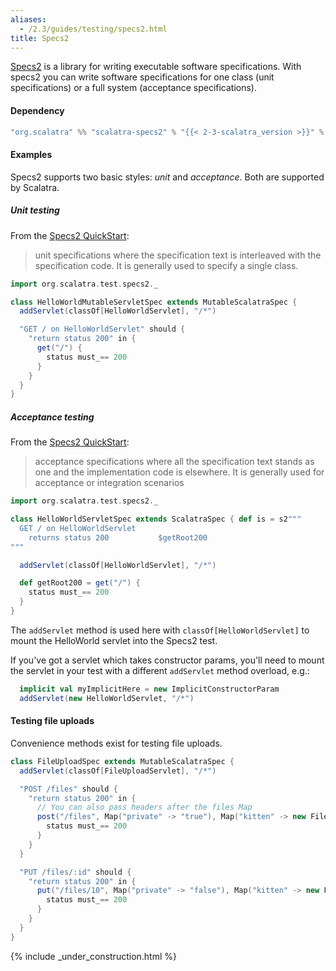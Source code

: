 ```yaml
---
aliases:
  - /2.3/guides/testing/specs2.html
title: Specs2
---
```


[Specs2](http://etorreborre.github.com/specs2/) is a library for writing
executable software specifications. With specs2 you can write software
specifications for one class (unit specifications) or a full system
(acceptance specifications).

#### Dependency

```scala
"org.scalatra" %% "scalatra-specs2" % "{{< 2-3-scalatra_version >}}" % "test"
```

#### Examples

Specs2 supports two basic styles: *unit* and *acceptance*.
Both are supported by Scalatra.

##### Unit testing

From the [Specs2 QuickStart][Quickstart]:

> unit specifications where the specification text is interleaved with the
> specification code. It is generally used to specify a single class.


```scala
import org.scalatra.test.specs2._

class HelloWorldMutableServletSpec extends MutableScalatraSpec {
  addServlet(classOf[HelloWorldServlet], "/*")

  "GET / on HelloWorldServlet" should {
    "return status 200" in {
      get("/") {
        status must_== 200
      }
    }
  }
}
```

##### Acceptance testing

From the [Specs2 QuickStart][Quickstart]:

> acceptance specifications where all the specification text stands as one and
> the implementation code is elsewhere.  It is generally used for acceptance or
> integration scenarios

[Quickstart]: http://etorreborre.github.com/specs2/guide/org.specs2.guide.QuickStart.html

```scala
import org.scalatra.test.specs2._

class HelloWorldServletSpec extends ScalatraSpec { def is = s2"""
  GET / on HelloWorldServlet
    returns status 200           $getRoot200
"""

  addServlet(classOf[HelloWorldServlet], "/*")

  def getRoot200 = get("/") {
    status must_== 200
  }
}
```

The `addServlet` method is used here with `classOf[HelloWorldServlet]` to mount
the HelloWorld servlet into the Specs2 test.

If you've got a servlet which takes constructor params, you'll need to mount the
servlet in your test with a different `addServlet` method overload, e.g.:

```scala
  implicit val myImplicitHere = new ImplicitConstructorParam
  addServlet(new HelloWorldServlet, "/*")
```

#### Testing file uploads

Convenience methods exist for testing file uploads.

```scala
class FileUploadSpec extends MutableScalatraSpec {
  addServlet(classOf[FileUploadServlet], "/*")

  "POST /files" should {
    "return status 200" in {
      // You can also pass headers after the files Map
      post("/files", Map("private" -> "true"), Map("kitten" -> new File("kitten.png"))) {
        status must_== 200
      }
    }
  }

  "PUT /files/:id" should {
    "return status 200" in {
      put("/files/10", Map("private" -> "false"), Map("kitten" -> new File("kitten.png"))) {
        status must_== 200
      }
    }
  }
}
```

{% include _under_construction.html %}
